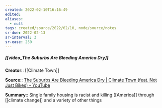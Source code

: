 ```yaml
---
created: 2022-02-10T16:16:49 
edited: 
aliases:
  - null
tags: created/source/2022/02/10, node/source/notes
sr-due: 2022-02-13
sr-interval: 3
sr-ease: 250
---
```


##### [[video_The Suburbs Are Bleeding America Dry]]
**Creator**:: [[Climate Town]]
 
**Source**:: [The Suburbs Are Bleeding America Dry | Climate Town (feat. Not Just Bikes) - YouTube](https://www.youtube.com/watch?v=SfsCniN7Nsc)

**Summary**::  Single family housing is racist and killing [[America]] through [[climate change]] and a variety of other things
